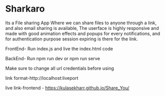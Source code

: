 # Sharkaro
Its a File sharing App Where we can share files to anyone through a link, and also email sharing is available, The userface is highly responsive and made with good animation effects and popups for every notifications, and for authentication purpose session expiring is there for the link.

FrontEnd- Run index.js and live the index.html code

BackEnd-  Run npm run dev or npm run serve

Make sure to change all url credentials before using 

link format-http://localhost:liveport

live link-frontend - https://kulasekharr.github.io/Share_You/
